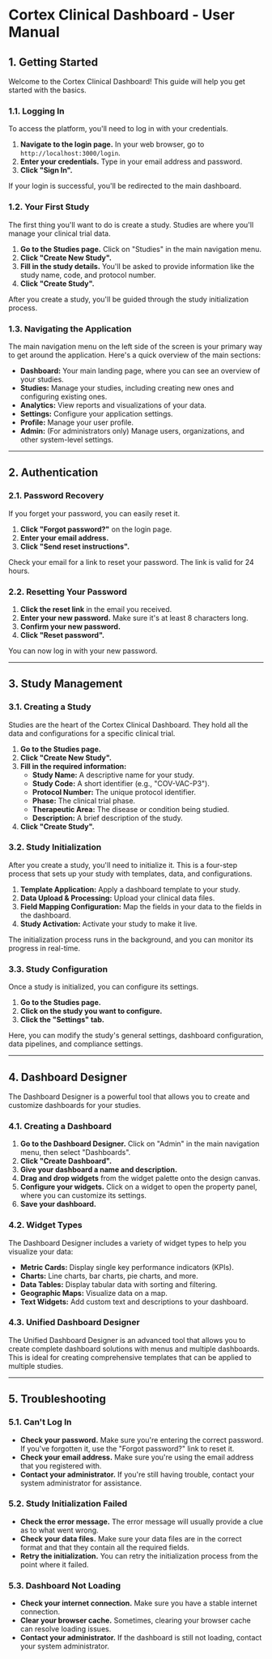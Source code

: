 # Cortex Clinical Dashboard - User Manual

## 1. Getting Started

Welcome to the Cortex Clinical Dashboard! This guide will help you get started with the basics.

### 1.1. Logging In

To access the platform, you'll need to log in with your credentials.

1.  **Navigate to the login page.** In your web browser, go to `http://localhost:3000/login`.
2.  **Enter your credentials.** Type in your email address and password.
3.  **Click "Sign In".**

If your login is successful, you'll be redirected to the main dashboard.

### 1.2. Your First Study

The first thing you'll want to do is create a study. Studies are where you'll manage your clinical trial data.

1.  **Go to the Studies page.** Click on "Studies" in the main navigation menu.
2.  **Click "Create New Study".**
3.  **Fill in the study details.** You'll be asked to provide information like the study name, code, and protocol number.
4.  **Click "Create Study".**

After you create a study, you'll be guided through the study initialization process.

### 1.3. Navigating the Application

The main navigation menu on the left side of the screen is your primary way to get around the application. Here's a quick overview of the main sections:

*   **Dashboard:** Your main landing page, where you can see an overview of your studies.
*   **Studies:** Manage your studies, including creating new ones and configuring existing ones.
*   **Analytics:** View reports and visualizations of your data.
*   **Settings:** Configure your application settings.
*   **Profile:** Manage your user profile.
*   **Admin:** (For administrators only) Manage users, organizations, and other system-level settings.

---

## 2. Authentication

### 2.1. Password Recovery

If you forget your password, you can easily reset it.

1.  **Click "Forgot password?"** on the login page.
2.  **Enter your email address.**
3.  **Click "Send reset instructions".**

Check your email for a link to reset your password. The link is valid for 24 hours.

### 2.2. Resetting Your Password

1.  **Click the reset link** in the email you received.
2.  **Enter your new password.** Make sure it's at least 8 characters long.
3.  **Confirm your new password.**
4.  **Click "Reset password".**

You can now log in with your new password.

---

## 3. Study Management

### 3.1. Creating a Study

Studies are the heart of the Cortex Clinical Dashboard. They hold all the data and configurations for a specific clinical trial.

1.  **Go to the Studies page.**
2.  **Click "Create New Study".**
3.  **Fill in the required information:**
    *   **Study Name:** A descriptive name for your study.
    *   **Study Code:** A short identifier (e.g., "COV-VAC-P3").
    *   **Protocol Number:** The unique protocol identifier.
    *   **Phase:** The clinical trial phase.
    *   **Therapeutic Area:** The disease or condition being studied.
    *   **Description:** A brief description of the study.
4.  **Click "Create Study".**

### 3.2. Study Initialization

After you create a study, you'll need to initialize it. This is a four-step process that sets up your study with templates, data, and configurations.

1.  **Template Application:** Apply a dashboard template to your study.
2.  **Data Upload & Processing:** Upload your clinical data files.
3.  **Field Mapping Configuration:** Map the fields in your data to the fields in the dashboard.
4.  **Study Activation:** Activate your study to make it live.

The initialization process runs in the background, and you can monitor its progress in real-time.

### 3.3. Study Configuration

Once a study is initialized, you can configure its settings.

1.  **Go to the Studies page.**
2.  **Click on the study you want to configure.**
3.  **Click the "Settings" tab.**

Here, you can modify the study's general settings, dashboard configuration, data pipelines, and compliance settings.

---

## 4. Dashboard Designer

The Dashboard Designer is a powerful tool that allows you to create and customize dashboards for your studies.

### 4.1. Creating a Dashboard

1.  **Go to the Dashboard Designer.** Click on "Admin" in the main navigation menu, then select "Dashboards".
2.  **Click "Create Dashboard".**
3.  **Give your dashboard a name and description.**
4.  **Drag and drop widgets** from the widget palette onto the design canvas.
5.  **Configure your widgets.** Click on a widget to open the property panel, where you can customize its settings.
6.  **Save your dashboard.**

### 4.2. Widget Types

The Dashboard Designer includes a variety of widget types to help you visualize your data:

*   **Metric Cards:** Display single key performance indicators (KPIs).
*   **Charts:** Line charts, bar charts, pie charts, and more.
*   **Data Tables:** Display tabular data with sorting and filtering.
*   **Geographic Maps:** Visualize data on a map.
*   **Text Widgets:** Add custom text and descriptions to your dashboard.

### 4.3. Unified Dashboard Designer

The Unified Dashboard Designer is an advanced tool that allows you to create complete dashboard solutions with menus and multiple dashboards. This is ideal for creating comprehensive templates that can be applied to multiple studies.

---

## 5. Troubleshooting

### 5.1. Can't Log In

*   **Check your password.** Make sure you're entering the correct password. If you've forgotten it, use the "Forgot password?" link to reset it.
*   **Check your email address.** Make sure you're using the email address that you registered with.
*   **Contact your administrator.** If you're still having trouble, contact your system administrator for assistance.

### 5.2. Study Initialization Failed

*   **Check the error message.** The error message will usually provide a clue as to what went wrong.
*   **Check your data files.** Make sure your data files are in the correct format and that they contain all the required fields.
*   **Retry the initialization.** You can retry the initialization process from the point where it failed.

### 5.3. Dashboard Not Loading

*   **Check your internet connection.** Make sure you have a stable internet connection.
*   **Clear your browser cache.** Sometimes, clearing your browser cache can resolve loading issues.
*   **Contact your administrator.** If the dashboard is still not loading, contact your system administrator.